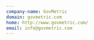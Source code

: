 ```yaml
---
company-name: GovMetric
domain: govmetric.com
home: http://www.govmetric.com/
email: info@govmetric.com
---
```




